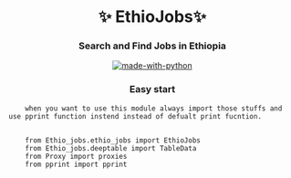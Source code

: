 <h1 align="center"> 
    ✨ EthioJobs✨ 
</h1>
<h3 align="center"> 
    Search and Find Jobs in Ethiopia
</h3>
<p align="center">
    <a href="https://python.org">
        <img src="http://forthebadge.com/images/badges/made-with-python.svg" alt="made-with-python">
    </a>
<h3 align="center"> 
   Easy start
</h3>

```console
    when you want to use this module always import those stuffs and use pprint function instend instead of defualt print fucntion.
    
    
    from Ethio_jobs.ethio_jobs import EthioJobs 
    from Ethio_jobs.deeptable import TableData 
    from Proxy import proxies
    from pprint import pprint
```

